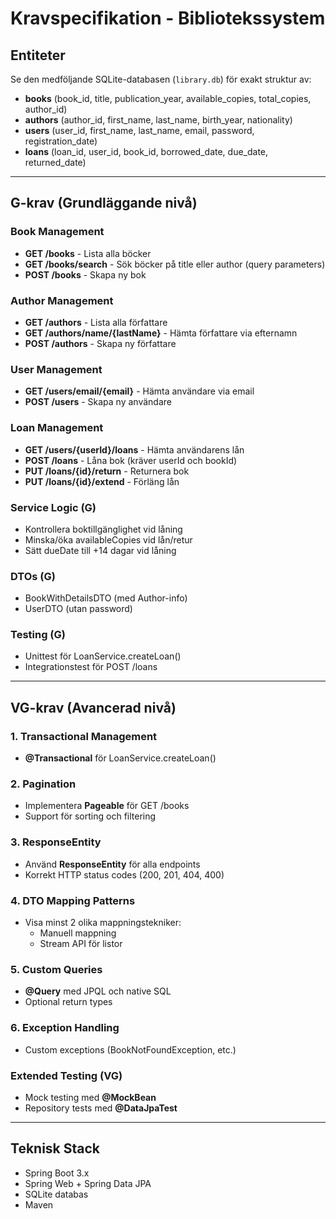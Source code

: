 # Kravspecifikation - Bibliotekssystem

## Entiteter

Se den medföljande SQLite-databasen (`library.db`) för exakt struktur av:

- **books** (book_id, title, publication_year, available_copies, total_copies, author_id)
- **authors** (author_id, first_name, last_name, birth_year, nationality)
- **users** (user_id, first_name, last_name, email, password, registration_date)
- **loans** (loan_id, user_id, book_id, borrowed_date, due_date, returned_date)

---

## G-krav (Grundläggande nivå)

### Book Management

- **GET /books** - Lista alla böcker
- **GET /books/search** - Sök böcker på title eller author (query parameters)
- **POST /books** - Skapa ny bok

### Author Management

- **GET /authors** - Lista alla författare
- **GET /authors/name/{lastName}** - Hämta författare via efternamn
- **POST /authors** - Skapa ny författare

### User Management

- **GET /users/email/{email}** - Hämta användare via email
- **POST /users** - Skapa ny användare

### Loan Management

- **GET /users/{userId}/loans** - Hämta användarens lån
- **POST /loans** - Låna bok (kräver userId och bookId)
- **PUT /loans/{id}/return** - Returnera bok
- **PUT /loans/{id}/extend** - Förläng lån

### Service Logic (G)

- Kontrollera boktillgänglighet vid låning
- Minska/öka availableCopies vid lån/retur
- Sätt dueDate till +14 dagar vid låning

### DTOs (G)

- BookWithDetailsDTO (med Author-info)
- UserDTO (utan password)

### Testing (G)

- Unittest för LoanService.createLoan()
- Integrationstest för POST /loans

---

## VG-krav (Avancerad nivå)

### 1. Transactional Management

- **@Transactional** för LoanService.createLoan()

### 2. Pagination

- Implementera **Pageable** för GET /books
- Support för sorting och filtering

### 3. ResponseEntity

- Använd **ResponseEntity** för alla endpoints
- Korrekt HTTP status codes (200, 201, 404, 400)

### 4. DTO Mapping Patterns

- Visa minst 2 olika mappningstekniker:
    - Manuell mappning
    - Stream API för listor

### 5. Custom Queries

- **@Query** med JPQL och native SQL
- Optional return types

### 6. Exception Handling

- Custom exceptions (BookNotFoundException, etc.)

### Extended Testing (VG)

- Mock testing med **@MockBean**
- Repository tests med **@DataJpaTest**

---

## Teknisk Stack

- Spring Boot 3.x
- Spring Web + Spring Data JPA
- SQLite databas
- Maven